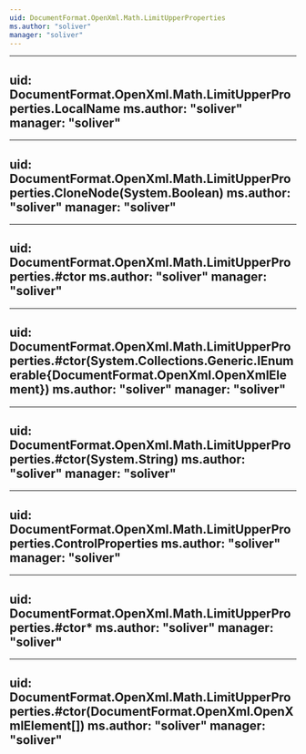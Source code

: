 ```yaml
---
uid: DocumentFormat.OpenXml.Math.LimitUpperProperties
ms.author: "soliver"
manager: "soliver"
---
```


---
uid: DocumentFormat.OpenXml.Math.LimitUpperProperties.LocalName
ms.author: "soliver"
manager: "soliver"
---

---
uid: DocumentFormat.OpenXml.Math.LimitUpperProperties.CloneNode(System.Boolean)
ms.author: "soliver"
manager: "soliver"
---

---
uid: DocumentFormat.OpenXml.Math.LimitUpperProperties.#ctor
ms.author: "soliver"
manager: "soliver"
---

---
uid: DocumentFormat.OpenXml.Math.LimitUpperProperties.#ctor(System.Collections.Generic.IEnumerable{DocumentFormat.OpenXml.OpenXmlElement})
ms.author: "soliver"
manager: "soliver"
---

---
uid: DocumentFormat.OpenXml.Math.LimitUpperProperties.#ctor(System.String)
ms.author: "soliver"
manager: "soliver"
---

---
uid: DocumentFormat.OpenXml.Math.LimitUpperProperties.ControlProperties
ms.author: "soliver"
manager: "soliver"
---

---
uid: DocumentFormat.OpenXml.Math.LimitUpperProperties.#ctor*
ms.author: "soliver"
manager: "soliver"
---

---
uid: DocumentFormat.OpenXml.Math.LimitUpperProperties.#ctor(DocumentFormat.OpenXml.OpenXmlElement[])
ms.author: "soliver"
manager: "soliver"
---
